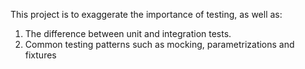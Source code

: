 This project is to exaggerate the importance of testing, as well as:

1. The difference between unit and integration tests.
2. Common testing patterns such as mocking, parametrizations and fixtures
